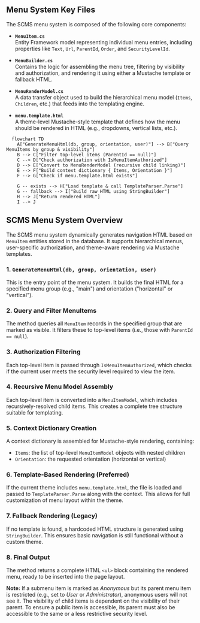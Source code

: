﻿## Menu System Key Files

The SCMS menu system is composed of the following core components:

- **`MenuItem.cs`**  
  Entity Framework model representing individual menu entries, including properties like `Text`, `Url`, `ParentId`, `Order`, and `SecurityLevelId`.

- **`MenuBuilder.cs`**  
  Contains the logic for assembling the menu tree, filtering by visibility and authorization, and rendering it using either a Mustache template or fallback HTML.

- **`MenuRenderModel.cs`**  
  A data transfer object used to build the hierarchical menu model (`Items`, `Children`, etc.) that feeds into the templating engine.

- **`menu.template.html`**  
  A theme-level Mustache-style template that defines how the menu should be rendered in HTML (e.g., dropdowns, vertical lists, etc.).

```mermaid
  flowchart TD
    A["GenerateMenuHtml(db, group, orientation, user)"] --> B["Query MenuItems by group & visibility"]
    B --> C["Filter top-level items (ParentId == null)"]
    C --> D["Check authorization with IsMenuItemAuthorized"]
    D --> E["Convert to MenuRenderModel (recursive child linking)"]
    E --> F["Build context dictionary { Items, Orientation }"]
    F --> G["Check if menu.template.html exists"]
    
    G -- exists --> H["Load template & call TemplateParser.Parse"]
    G -- fallback --> I["Build raw HTML using StringBuilder"]
    H --> J["Return rendered HTML"]
    I --> J
```
## SCMS Menu System Overview

The SCMS menu system dynamically generates navigation HTML based on `MenuItem` entities stored in the database. It supports hierarchical menus, user-specific authorization, and theme-aware rendering via Mustache templates.

### 1. `GenerateMenuHtml(db, group, orientation, user)`
This is the entry point of the menu system. It builds the final HTML for a specified menu group (e.g., "main") and orientation ("horizontal" or "vertical").

### 2. Query and Filter MenuItems
The method queries all `MenuItem` records in the specified group that are marked as visible. It filters these to top-level items (i.e., those with `ParentId == null`).

### 3. Authorization Filtering
Each top-level item is passed through `IsMenuItemAuthorized`, which checks if the current user meets the security level required to view the item.

### 4. Recursive Menu Model Assembly
Each top-level item is converted into a `MenuItemModel`, which includes recursively-resolved child items. This creates a complete tree structure suitable for templating.

### 5. Context Dictionary Creation
A context dictionary is assembled for Mustache-style rendering, containing:
- `Items`: the list of top-level `MenuItemModel` objects with nested children
- `Orientation`: the requested orientation (horizontal or vertical)

### 6. Template-Based Rendering (Preferred)
If the current theme includes `menu.template.html`, the file is loaded and passed to `TemplateParser.Parse` along with the context. This allows for full customization of menu layout within the theme.

### 7. Fallback Rendering (Legacy)
If no template is found, a hardcoded HTML structure is generated using `StringBuilder`. This ensures basic navigation is still functional without a custom theme.

### 8. Final Output
The method returns a complete HTML `<ul>` block containing the rendered menu, ready to be inserted into the page layout.

**Note:** If a submenu item is marked as *Anonymous* but its parent menu item is restricted (e.g., set to *User* or *Administrator*), anonymous users will not see it. The visibility of child items is dependent on the visibility of their parent. To ensure a public item is accessible, its parent must also be accessible to the same or a less restrictive security level.
